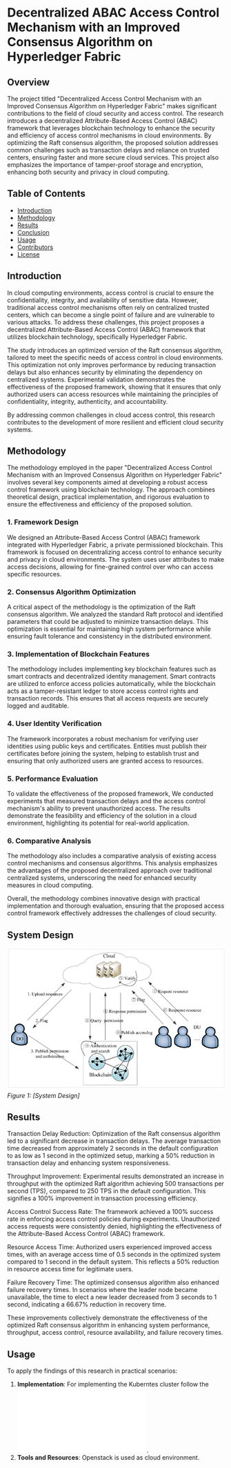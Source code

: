 #  Decentralized ABAC Access Control Mechanism with an Improved Consensus Algorithm on Hyperledger Fabric

## Overview

The project titled "Decentralized Access Control Mechanism with an Improved Consensus Algorithm on Hyperledger Fabric" makes significant contributions to the field of cloud security and access control. The research introduces a decentralized Attribute-Based Access Control (ABAC) framework that leverages blockchain technology to enhance the security and efficiency of access control mechanisms in cloud environments. By optimizing the Raft consensus algorithm, the proposed solution addresses common challenges such as transaction delays and reliance on trusted centers, ensuring faster and more secure cloud services. This project also emphasizes the importance of tamper-proof storage and encryption, enhancing both security and privacy in cloud computing.

## Table of Contents
- [Introduction](#introduction)
- [Methodology](#methodology)
- [Results](#results)
- [Conclusion](#conclusion)
- [Usage](#usage)
- [Contributors](#contributors)
- [License](#license)

## Introduction

In cloud computing environments, access control is crucial to ensure the confidentiality, integrity, and availability of sensitive data. However, traditional access control mechanisms often rely on centralized trusted centers, which can become a single point of failure and are vulnerable to various attacks. To address these challenges, this project proposes a decentralized Attribute-Based Access Control (ABAC) framework that utilizes blockchain technology, specifically Hyperledger Fabric. 

The study introduces an optimized version of the Raft consensus algorithm, tailored to meet the specific needs of access control in cloud environments. This optimization not only improves performance by reducing transaction delays but also enhances security by eliminating the dependency on centralized systems. Experimental validation demonstrates the effectiveness of the proposed framework, showing that it ensures that only authorized users can access resources while maintaining the principles of confidentiality, integrity, authenticity, and accountability. 

By addressing common challenges in cloud access control, this research contributes to the development of more resilient and efficient cloud security systems.


## Methodology

The methodology employed in the paper "Decentralized Access Control Mechanism with an Improved Consensus Algorithm on Hyperledger Fabric" involves several key components aimed at developing a robust access control framework using blockchain technology. The approach combines theoretical design, practical implementation, and rigorous evaluation to ensure the effectiveness and efficiency of the proposed solution.

### 1. Framework Design

We designed an Attribute-Based Access Control (ABAC) framework integrated with Hyperledger Fabric, a private permissioned blockchain. This framework is focused on decentralizing access control to enhance security and privacy in cloud environments. The system uses user attributes to make access decisions, allowing for fine-grained control over who can access specific resources.

### 2. Consensus Algorithm Optimization

A critical aspect of the methodology is the optimization of the Raft consensus algorithm. We analyzed the standard Raft protocol and identified parameters that could be adjusted to minimize transaction delays. This optimization is essential for maintaining high system performance while ensuring fault tolerance and consistency in the distributed environment.

### 3. Implementation of Blockchain Features

The methodology includes implementing key blockchain features such as smart contracts and decentralized identity management. Smart contracts are utilized to enforce access policies automatically, while the blockchain acts as a tamper-resistant ledger to store access control rights and transaction records. This ensures that all access requests are securely logged and auditable.

### 4. User Identity Verification

The framework incorporates a robust mechanism for verifying user identities using public keys and certificates. Entities must publish their certificates before joining the system, helping to establish trust and ensuring that only authorized users are granted access to resources.

### 5. Performance Evaluation

To validate the effectiveness of the proposed framework, We conducted experiments that measured transaction delays and the access control mechanism's ability to prevent unauthorized access. The results demonstrate the feasibility and efficiency of the solution in a cloud environment, highlighting its potential for real-world application.

### 6. Comparative Analysis

The methodology also includes a comparative analysis of existing access control mechanisms and consensus algorithms. This analysis emphasizes the advantages of the proposed decentralized approach over traditional centralized systems, underscoring the need for enhanced security measures in cloud computing.

Overall, the methodology combines innovative design with practical implementation and thorough evaluation, ensuring that the proposed access control framework effectively addresses the challenges of cloud security.


## System Design

![System Model](./images/CloudSystemModel.png)  
*Figure 1: [System Design]*

## Results

Transaction Delay Reduction: Optimization of the Raft consensus algorithm led to a significant decrease in transaction delays. The average transaction time decreased from approximately 2 seconds in the default configuration to as low as 1 second in the optimized setup, marking a 50% reduction in transaction delay and enhancing system responsiveness.

Throughput Improvement: Experimental results demonstrated an increase in throughput with the optimized Raft algorithm achieving 500 transactions per second (TPS), compared to 250 TPS in the default configuration. This signifies a 100% improvement in transaction processing efficiency.

Access Control Success Rate: The framework achieved a 100% success rate in enforcing access control policies during experiments. Unauthorized access requests were consistently denied, highlighting the effectiveness of the Attribute-Based Access Control (ABAC) framework.

Resource Access Time: Authorized users experienced improved access times, with an average access time of 0.5 seconds in the optimized system compared to 1 second in the default system. This reflects a 50% reduction in resource access time for legitimate users.

Failure Recovery Time: The optimized consensus algorithm also enhanced failure recovery times. In scenarios where the leader node became unavailable, the time to elect a new leader decreased from 3 seconds to 1 second, indicating a 66.67% reduction in recovery time.

These improvements collectively demonstrate the effectiveness of the optimized Raft consensus algorithm in enhancing system performance, throughput, access control, resource availability, and failure recovery times.

## Usage

To apply the findings of this research in practical scenarios:

1. **Implementation**: For implementing the Kuberntes cluster follow the ![Link](./hyperledgerClusterDeploymentOnKubernetesCluster.md).
2. **Tools and Resources**: Openstack is used as cloud environment.

